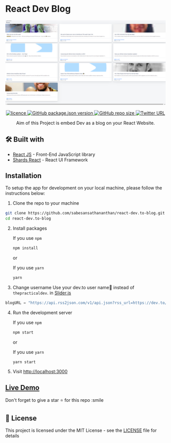 # React Dev Blog

![Image](./docs/Screenshot.png)

<p align="center">
<a href="https://github.com/sabesansathananthan/react-dev.to-blog/blob/master/.github/LICENSE">
      <img alt="licence" src="https://img.shields.io/github/license/sabesansathananthan/react-dev.to-blog" />
    </a><a href="https://github.com/sabesansathananthan/react-dev.to-blog">
      <img alt="GitHub package.json version" src="https://img.shields.io/github/package-json/v/sabesansathananthan/react-dev.to-blog" />
    </a><a href="https://github.com/sabesansathananthan/react-dev.to-blog">
      <img alt="GitHub repo size" src="https://img.shields.io/github/repo-size/sabesansathananthan/react-dev.to-blog?color=ff69b4" />
    </a><a href="https://twitter.com/intent/tweet?text=Wow,%20I%20used%20react-dev.to-blog.%20That%20is%20excellent.%20Thank%20you%20@TheSabesan">
      <img alt="Twitter URL" src="https://img.shields.io/twitter/url?style=social&url=https%3A%2F%2Ftwitter.com%2FTheSabesan" />
    </a>
</p>
<p align="center">
Aim of this Project is embed Dev as a blog on your React Website.
</p>

## 🛠️ Built with

- [React JS](https://reactjs.org/) - Front-End JavaScript library
- [Shards React](https://designrevision.com/docs/shards-react/getting-started) - React UI Framework

## Installation

To setup the app for development on your local machine, please follow the instructions below:

1. Clone the repo to your machine

```bash
git clone https://github.com/sabesansathananthan/react-dev.to-blog.git
cd react-dev.to-blog
```

2. Install packages

   If you use `npm`

   ```bash
   npm install
   ```

   or

   If you use `yarn`

   ```bash
   yarn
   ```

3. Change username
   Use your dev.to user name👤 instead of `thepracticaldev`. in [Slider.js](./src/components/Slider.js)

```Javascript
blogURL = "https://api.rss2json.com/v1/api.json?rss_url=https://dev.to/feed/thepracticaldev"
```

4. Run the development server

   If you use `npm`

   ```bash
   npm start
   ```

   or

   If you use `yarn`

   ```bash
   yarn start
   ```

5. Visit <http://localhost:3000>

## [Live Demo](https://react-dev-blog.web.app/)

Don't forget to give a star ⭐️ for this repo :smile

## 📄 License

This project is licensed under the MIT License - see the [LICENSE](./.github/LICENSE) file for details

